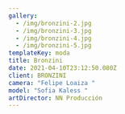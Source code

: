 ```yaml
---
gallery:
  - /img/bronzini-2.jpg
  - /img/bronzini-3.jpg
  - /img/bronzini-4.jpg
  - /img/bronzini-5.jpg
templateKey: moda
title: Bronzini
date: 2021-04-10T23:12:50.080Z
client: BRONZINI
camera: "Felipe Loaiza "
model: "Sofia Kaless "
artDirector: NN Producción
---
```

